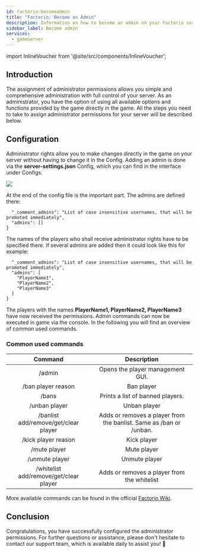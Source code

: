 ```yaml
---
id: factorio-becomeadmin
title: "Factorio: Become an Admin"
description: Information on how to become an admin on your Factorio server at ZAP-Hosting - ZAP-Hosting.com documentation
sidebar_label: Become admin
services:
  - gameserver
---
```


import InlineVoucher from '@site/src/components/InlineVoucher';

## Introduction
The assignment of administrator permissions allows you simple and comprehensive administration with full control of your server. As an administrator, you have the option of using all available options and functions provided by the game directly in the game. All the steps you need to take to assign administrator permissions for your server will be described below. 
<InlineVoucher />

## Configuration

Administrator rights allow you to make changes directly in the game on your server without having to change it in the Config. Adding an admin is done via the **server-settings.json** Config, which you can find in the interface under Configs.

![](https://screensaver01.zap-hosting.com/index.php/s/nDGgzXfmgzqDrf5/preview)

At the end of the config file is the important part. The admins are defined there:

```
  "_comment_admins": "List of case insensitive usernames, that will be promoted immediately",
  "admins": []
}
```

The names of the players who shall receive administrator rights have to be specified there. If several admins are added then it could look like this for example:

```
  "_comment_admins": "List of case insensitive usernames, that will be promoted immediately",
  "admins": [
  	"PlayerName1",
  	"PlayerName2",
  	"PlayerName3"
  ]
}
```

The players with the names **PlayerName1, PlayerName2, PlayerName3** have now received the permissions. Admin commands can now be executed in game via the console. In the following you will find an overview of common used commands.



### Common used commands

|                Command                 |                         Description                          |
| :------------------------------------: | :----------------------------------------------------------: |
|                 /admin                 |               Opens the player management GUI.               |
|           /ban player reason           |                          Ban player                          |
|                 /bans                  |               Prints a list of banned players.               |
|             /unban player              |                         Unban player                         |
|  /banlist add/remove/get/clear player  | Adds or removes a player from the banlist. Same as /ban or /unban. |
|          /kick player reason           |                         Kick player                          |
|              /mute player              |                         Mute player                          |
|             /unmute player             |                        Unmute player                         |
| /whitelist add/remove/get/clear player |         Adds or removes a player from the whitelist          |

More available commands can be found in the official [Factorio Wiki](https://wiki.factorio.com/Console).


## Conclusion

Congratulations, you have successfully configured the administrator permissions. For further questions or assistance, please don't hesitate to contact our support team, which is available daily to assist you! 🙂